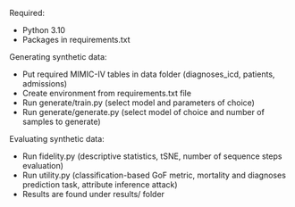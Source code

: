 Required:
- Python 3.10
- Packages in requirements.txt

Generating synthetic data:
- Put required MIMIC-IV tables in data folder (diagnoses_icd, patients, admissions)
- Create environment from requirements.txt file
- Run generate/train.py (select model and parameters of choice)
- Run generate/generate.py (select model of choice and number of samples to generate)
  
Evaluating synthetic data:
- Run fidelity.py (descriptive statistics, tSNE, number of sequence steps evaluation)
- Run utility.py (classification-based GoF metric, mortality and diagnoses prediction task, attribute inference attack)
- Results are found under results/ folder
  
